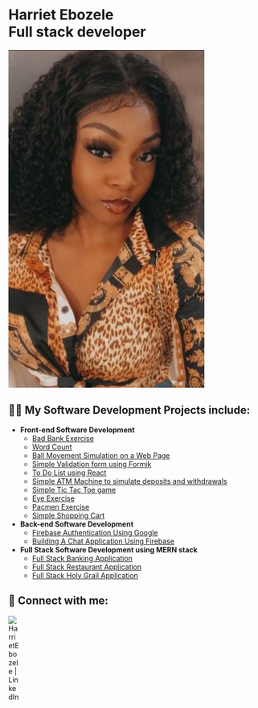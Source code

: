 <h1>Harriet Ebozele <br/><a>Full stack developer</a></h1>
<img src = "./obehi.jpg"></img>

<h2>👨‍💻 My Software Development Projects include:</h2>

- <b>Front-end Software Development</b>
  - [Bad Bank Exercise](https://github.com/harrietebozele/badbank.git)
  - [Word Count](https://github.com/harrietebozele/wordcount.git)
  - [Ball Movement Simulation on a Web Page](https://github.com/harrietebozele/Simulating-ball-movement.git)
  - [Simple Validation form using Formik](https://github.com/harrietebozele/Building-a-formik-form.git)
  - [To Do List using React](https://github.com/harrietebozele/To-Do-List-using-React.git)
  - [Simple ATM Machine to simulate deposits and withdrawals](https://github.com/harrietebozele/ATM-Machine.git)
  - [Simple Tic Tac Toe game](https://github.com/harrietebozele/Simple-Tic-Tac-Toe-game.git)
  - [Eye Exercise](https://github.com/harrietebozele/eye-exercise.git)
  - [Pacmen Exercise](https://github.com/harrietebozele/Pacmen-Exercise.git)
  - [Simple Shopping Cart](https://github.com/harrietebozele/shopping-cart.git)
- <b>Back-end Software Development</b>
  - [Firebase Authentication Using Google](https://github.com/harrietebozele/firebase-authentication-using-google.git)
  - [Building A Chat Application Using Firebase](https://github.com/harrietebozele/build-a-chat-application-with-firebase_.git)
- <b>Full Stack Software Development using MERN stack</b>
  - [Full Stack Banking Application]()
  - [Full Stack Restaurant Application]()
  - [Full Stack Holy Grail Application]()




<h2> 🤳 Connect with me:</h2>

[<img align="left" alt="HarrietEbozele | LinkedIn" width="22px" src="https://cdn.jsdelivr.net/npm/simple-icons@v3/icons/linkedin.svg" />][linkedin]



[linkedin]: https://www.linkedin.com/in/obehi-ebozele-708a4322b/

